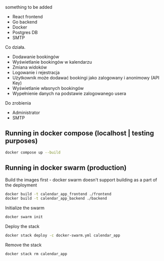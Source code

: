 something to be added

- React frontend
- Go backend
- Docker
- Postgres DB
- SMTP


Co działa.
- Dodawanie bookingów
- Wyświetlanie bookingów w kalendarzu
- Zmiana widoków
- Logowanie i rejestracja
- Użytkownik może dodawać bookingi jako zalogowany i anonimowy (API Key)
- Wyświetlanie własnych bookingów
- Wypełnienie danych na podstawie zalogowanego usera

Do zrobienia
- Administrator
- SMTP

## Running in docker compose (localhost | testing purposes)

```bash
docker compose up --build
```

## Running in docker swarm (production)

Build the images first - docker swarm doesn't support building as a part of the deployment
```bash
docker build -t calendar_app_frontend ./frontend
docker build -t calendar_app_backend ./backend
```

Initialize the swarm
```bash
docker swarm init
```

Deploy the stack
```bash
docker stack deploy -c docker-swarm.yml calendar_app
```

Remove the stack
```bash
docker stack rm calendar_app
```

